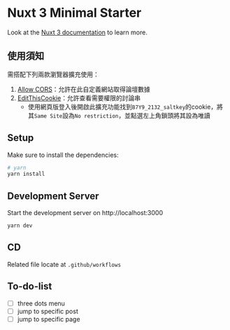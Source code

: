 # Nuxt 3 Minimal Starter

Look at the [Nuxt 3 documentation](https://nuxt.com/docs/getting-started/introduction) to learn more.

## 使用須知
需搭配下列兩款瀏覽器擴充使用：
1. [Allow CORS](https://chrome.google.com/webstore/detail/allow-cors-access-control/lhobafahddgcelffkeicbaginigeejlf?hl=en)：允許在此自定義網站取得論壇數據
2. [EditThisCookie](https://chrome.google.com/webstore/detail/editthiscookie/fngmhnnpilhplaeedifhccceomclgfbg?hl=en)：允許查看需要權限的討論串
    * 使用網頁版登入後開啟此擴充功能找到`B7Y9_2132_saltkey`的cookie，將其`Same Site`設為`No restriction`，並點選左上角鎖頭將其設為唯讀
## Setup
Make sure to install the dependencies:

```bash
# yarn
yarn install
```

## Development Server

Start the development server on http://localhost:3000

```bash
yarn dev
```
## CD
Related file locate at `.github/workflows`

## To-do-list
- [ ] three dots menu
- [ ] jump to specific post
- [ ] jump to specific page